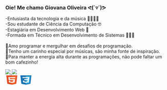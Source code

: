 ### Oie! Me chamo Giovana Oliveira ᕙ(`▿´)ᕗ

-Entusiasta da tecnologia e da música 👩🏽‍💻🎶
<br>
-Sou estudante de Ciência da Computação 🤓
<br>
-Estagiária em Desenvolvimento Web  🚀
<br>
-Formada em Técnico em Desenvolvimento de Sistemas 👩🏽‍🎓
<br>
<br>
🌟Amo programar e mergulhar em desafios de programação.
<br>
🌟Tenho um carinho especial por músicas, são minha fonte de inspiração.
<br>
🌟Para manter a energia alta durante as programações, não pode faltar um bom cafezinho!
<br>

 <div>
  <a href="https://github.com/giovanaoliveira-14">
  <img height="150em" src="https://github-readme-stats.vercel.app/api?username=giovanaoliveira-14&show_icons=true&theme=dracula&include_all_commits=true&count_private=true"/>
  <img height="150em" src="https://github-readme-stats.vercel.app/api/top-langs/?username=giovanaoliveira-14&layout=compact&langs_count=7&theme=dracula"/>
</div>
<div style="display: inline-block">
  <img align="center" height="30" width="40" src="https://raw.githubusercontent.com/devicons/devicon/master/icons/html5/html5-original.svg">
  <img align="center" height="30" width="40" src="https://raw.githubusercontent.com/devicons/devicon/master/icons/css3/css3-original.svg">
</div>
